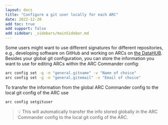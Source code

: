 ```yaml
---
layout: docs
title: "Configure a git user locally for each ARC"
date: 2022-12-20
add toc: true
add support: false
add sidebar: _sidebars/mainSidebar.md
---
```


<!-- ### 

You have the option to set this information globally, but you can also use different signatures for different repositories. E.g., when you develop software on `GitHub` and work on `ARCs` on the `nfdi4plants GitLab`.

For this case the `ArcCommander` has a set of features to ease your pain.

1. First set the information you want to use `globally` in the `ARC Commander config`: 
   - Either using `arc config edit -g` and adding the following fields: 
      - general.gitname="Full Name of User"
      - general.gitemail="Email of user"
   - or adding them directly in the cli:
      - `arc config set -g -n "general.gitname" -v "Full Name of User"`
      - `arc config set -g -n "general.gitemail" -v "Email of user"`
2. Afterwards, just use `arc config setgituser` for each ARC you download or create. -->

Some users might want to use different signatures for different repositories, e.g., developing software on GitHub and working on ARCs on [the DataHUB](https://git.nfdi4plants.org). Besides your global git configuration, you can store the information you want to use for editing ARCs within the ARC Commander config:

```bash
arc config set -g -n "general.gitname" -v "Name of choice"
arc config set -g -n "general.gitemail" -v "Email of choice"
```

To transfer the information from the global ARC Commander config to the local git config of the ARC use

```bash
arc config setgituser
```

> :bulb: This will automatically transfer the info stored globally in the ARC Commander config to the local git config of the ARC.

